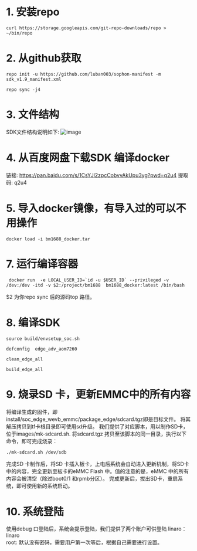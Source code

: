 # 1. 安装repo
```
curl https://storage.googleapis.com/git-repo-downloads/repo > ~/bin/repo
```
# 2. 从github获取
```
repo init -u https://github.com/luban003/sophon-manifest -m sdk_v1.9_manifest.xml

repo sync -j4
```
# 3. 文件结构
SDK文件结构说明如下:
![image](https://github.com/user-attachments/assets/4f72688f-6c81-4427-a9d7-47cf30eb58e1)

# 4. 从百度网盘下载SDK 编译docker
链接: https://pan.baidu.com/s/1CsYJl2zpcCobvvAkUpu3yg?pwd=q2u4 提取码: q2u4

# 5. 导入docker镜像，有导入过的可以不用操作
```
docker load -i bm1688_docker.tar
```
# 7. 运行编译容器
```
 docker run  -e LOCAL_USER_ID=`id -u $USER_ID` --privileged -v /dev:/dev -itd -v $2:/project/bm1688  bm1688_docker:latest /bin/bash
```
$2 为你repo sync 后的源码top 路径。

# 8. 编译SDK
```
source build/envsetup_soc.sh

defconfig  edge_adv_aom7260

clean_edge_all 

build_edge_all  
```
# 9. 烧录SD 卡，更新EMMC中的所有内容
将编译生成的固件，即install/soc_edge_wevb_emmc/package_edge/sdcard.tgz即是目标文件。 将其解压拷贝到tf卡根目录即可使用sd升级。
我们提供了对应脚本，用以制作SD卡， 位于images/mk-sdcard.sh. 将sdcard.tgz 拷贝至该脚本的同一目录，执行以下命令，即可完成烧录：
```
./mk-sdcard.sh /dev/sdb
```
完成SD 卡制作后，将SD 卡插入板卡，上电后系统会自动进入更新机制，将SD卡中的内容，完全更新至板卡的eMMC Flash 中。值的注意的是，eMMC 中的所有
内容会被清空（除过boot0/1 和rpmb分区）。
完成更新后，拔出SD卡，重启系统，即可使用新的系统启动。

# 10. 系统登陆
使用debug 口登陆后，系统会提示登陆，我们提供了两个账户可供登陆
linaro：linaro				
root: 默认没有密码，需要用户第一次等后，根据自己需要进行设置。			




